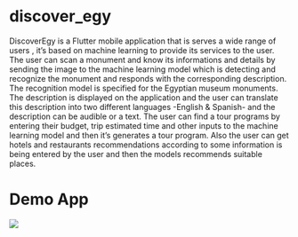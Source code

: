 # discover_egy

DiscoverEgy is a Flutter mobile application that is serves a wide range of users ,
it’s based on machine learning to provide its services to the user.
The user can scan a monument and know its informations and details by sending the image to the
machine learning model which is detecting and recognize the monument and responds with the corresponding description.
The recognition model is specified for the Egyptian museum monuments.
The description is displayed on the application and the user can translate this description into two different languages -English & Spanish- and the description can
be audible or a text.
The user can find a tour programs by entering their budget, trip estimated time and other inputs to the machine learning model and then it’s generates a tour program.
Also the user can get hotels and restaurants recommendations according to some information is being entered by the user and then the models recommends suitable
places.


# Demo App 
![](assets/images/DemoAPP.gif)
